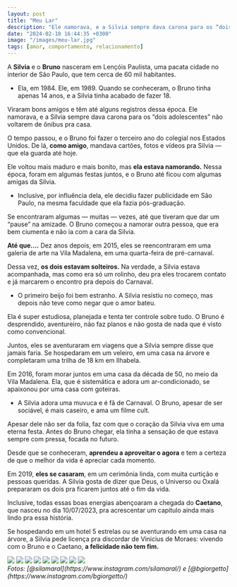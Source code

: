 ```yaml
---
layout: post
title: "Meu Lar"
description: "Ele namorava, e a Silvia sempre dava carona para os “dois adolescentes” não voltarem de ônibus pra casa"
date: "2024-02-10 16:44:35 +0300"
image: "/images/meu-lar.jpg"
tags: [amor, comportamento, relacionamento]
---
```


A  **Silvia**  e o  **Bruno**  nasceram em Lençóis Paulista, uma pacata cidade no interior de São Paulo, que tem cerca de 60 mil habitantes.

-   Ela, em 1984. Ele, em 1989. Quando se conheceram, o Bruno tinha apenas 14 anos, e a Silvia tinha acabado de fazer 18.
    

Viraram bons amigos e têm até alguns registros dessa época. Ele namorava, e a Silvia sempre dava carona para os “dois adolescentes” não voltarem de ônibus pra casa.

O tempo passou, e o Bruno foi fazer o terceiro ano do colegial nos Estados Unidos. De lá,  **como amigo**, mandava cartões, fotos e vídeos pra Silvia — que ela guarda até hoje.

Ele voltou mais maduro e mais bonito, mas  **ela estava namorando.** Nessa época, foram em algumas festas juntos, e o Bruno até ficou com algumas amigas da Silvia.

-   Inclusive, por influência dela, ele decidiu fazer publicidade em São Paulo, na mesma faculdade que ela fazia pós-graduação.
    

Se encontraram algumas — muitas — vezes, até que tiveram que dar um “pause” na amizade. O Bruno começou a namorar outra pessoa, que era bem ciumenta e não ia com a cara da Silvia.

**Até que….** Dez anos depois, em 2015, eles se reencontraram em uma galeria de arte na Vila Madalena, em uma quarta-feira de pré-carnaval.

Dessa vez,  **os dois estavam solteiros.** Na verdade, a Silvia estava acompanhada, mas como era só um rolinho, deu pra eles trocarem contato e já marcarem o encontro pra depois do Carnaval.

-   O primeiro beijo foi bem estranho. A Silvia resistiu no começo, mas depois não teve como negar que o amor bateu.
    

Ela é super estudiosa, planejada e tenta ter controle sobre tudo. O Bruno é desprendido, aventureiro, não faz planos e não gosta de nada que é visto como convencional.

Juntos, eles se aventuraram em viagens que a Silvia sempre disse que jamais faria. Se hospedaram em um veleiro, em uma casa na árvore e completaram uma trilha de 18 km em Ilhabela.

Em 2016, foram morar juntos em uma casa da década de 50, no meio da Vila Madalena. Ela, que é sistemática e adora um ar-condicionado, se apaixonou por uma casa com goteiras.

-   A Silvia adora uma muvuca e é fã de Carnaval. O Bruno, apesar de ser sociável, é mais caseiro, e ama um filme cult.
    

Apesar dele não ser da folia, faz com que o coração da Silvia viva em uma eterna festa. Antes do Bruno chegar, ela tinha a sensação de que estava sempre com pressa, focada no futuro.

Desde que se conheceram,  **aprendeu a aproveitar o agora**  e tem a certeza de que o melhor da vida é apreciar cada momento.

Em 2019,  **eles se casaram**, em um cerimônia linda, com muita curtição e pessoas queridas. A Silvia gosta de dizer que Deus, o Universo ou Oxalá prepararam os dois pra ficarem juntos até o fim da vida.

Inclusive, todas essas boas energias abençoaram a chegada do  **Caetano**, que nasceu no dia 10/07/2023, pra acrescentar um capítulo ainda mais lindo pra essa história.

Se hospedando em um hotel 5 estrelas ou se aventurando em uma casa na árvore, a Silvia pede licença pra discordar de Vinicius de Moraes: vivendo com o Bruno e o Caetano,  **a felicidade não tem fim.**

<div class="gallery-box">
  <div class="gallery">
      <img src="https://i0.wp.com/youblog.50x.com.br/images/425860167.jpg?resize=500,667">
      <img src="https://i0.wp.com/youblog.50x.com.br/images/392932751.jpg?resize=500,667">
      <img src="https://i0.wp.com/youblog.50x.com.br/images/425855464.jpg?resize=500,667">
      <img src="https://i0.wp.com/youblog.50x.com.br/images/425854627.jpg?resize=500,667">
      <img src="https://i0.wp.com/youblog.50x.com.br/images/426140827.jpg?resize=500,667">
      <img src="https://i0.wp.com/youblog.50x.com.br/images/426764719.jpg?resize=500,667">
      <img src="https://i0.wp.com/youblog.50x.com.br/images/426128434.jpg?resize=500,667">
      <img src="https://i0.wp.com/youblog.50x.com.br/images/426146345.jpg?resize=500,667">
      <img src="https://i0.wp.com/youblog.50x.com.br/images/426164712.jpg?resize=500,667">
  </div>
  <em>Fotos: [@silamaral](https://www.instagram.com/silamaral/) e [@bgiorgetto](https://www.instagram.com/bgiorgetto/)</em>
</div>
  

